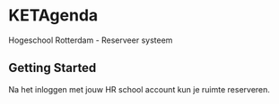 # KETAgenda

Hogeschool Rotterdam - Reserveer systeem

## Getting Started

Na het inloggen met jouw HR school account kun je ruimte reserveren.
